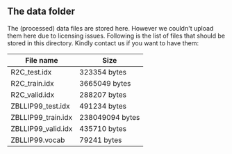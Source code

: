 ## The data folder

The (processed) data files are stored here. However we couldn't upload
them here due to licensing issues. Following is the list of files
that should be stored in this directory. Kindly contact us
if you want to have them:

| File name           | Size              |
|---------------------|-------------------|
| R2C_test.idx        |  323354     bytes |
| R2C_train.idx       |  3665049    bytes |
| R2C_valid.idx       |  288207     bytes |
| ZBLLIP99_test.idx   |  491234     bytes |
| ZBLLIP99_train.idx  |  238049094  bytes |
| ZBLLIP99_valid.idx  |  435710     bytes |
| ZBLLIP99.vocab      |  79241      bytes |
